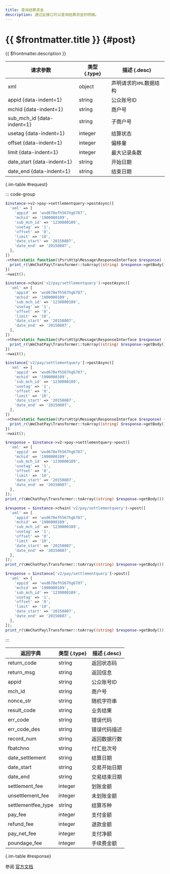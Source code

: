 ```yaml
---
title: 查询结算资金
description: 通过此接口可以查询结算资金的明细。
---
```


# {{ $frontmatter.title }} {#post}

{{ $frontmatter.description }}

| 请求参数 | 类型 {.type} | 描述 {.desc}
| --- | --- | ---
| xml | object | 声明请求的`XML`数据结构
| appid {data-indent=1} | string | 公众账号ID
| mchid {data-indent=1} | string | 商户号
| sub_mch_id {data-indent=1} | string | 子商户号
| usetag {data-indent=1} | integer | 结算状态
| offset {data-indent=1} | integer | 偏移量
| limit {data-indent=1} | integer | 最大记录条数
| date_start {data-indent=1} | string | 开始日期
| date_end {data-indent=1} | string | 结束日期

{.im-table #request}

::: code-group

```php [异步纯链式]
$instance->v2->pay->settlementquery->postAsync([
  'xml' => [
    'appid' => 'wxd678efh567hg6787',
    'mchid' => '1900000109',
    'sub_mch_id' => '1230000109',
    'usetag' => '1',
    'offset' => '0',
    'limit' => '10',
    'date_start' => '20150807',
    'date_end' => '20150807',
  ],
])
->then(static function(\Psr\Http\Message\ResponseInterface $response) {
  print_r(\WeChatPay\Transformer::toArray((string) $response->getBody()));
})
->wait();
```

```php [异步声明式]
$instance->chain('v2/pay/settlementquery')->postAsync([
  'xml' => [
    'appid' => 'wxd678efh567hg6787',
    'mchid' => '1900000109',
    'sub_mch_id' => '1230000109',
    'usetag' => '1',
    'offset' => '0',
    'limit' => '10',
    'date_start' => '20150807',
    'date_end' => '20150807',
  ],
])
->then(static function(\Psr\Http\Message\ResponseInterface $response) {
  print_r(\WeChatPay\Transformer::toArray((string) $response->getBody()));
})
->wait();
```

```php [异步属性式]
$instance['v2/pay/settlementquery']->postAsync([
  'xml' => [
    'appid' => 'wxd678efh567hg6787',
    'mchid' => '1900000109',
    'sub_mch_id' => '1230000109',
    'usetag' => '1',
    'offset' => '0',
    'limit' => '10',
    'date_start' => '20150807',
    'date_end' => '20150807',
  ],
])
->then(static function(\Psr\Http\Message\ResponseInterface $response) {
  print_r(\WeChatPay\Transformer::toArray((string) $response->getBody()));
})
->wait();
```

```php [同步纯链式]
$response = $instance->v2->pay->settlementquery->post([
  'xml' => [
    'appid' => 'wxd678efh567hg6787',
    'mchid' => '1900000109',
    'sub_mch_id' => '1230000109',
    'usetag' => '1',
    'offset' => '0',
    'limit' => '10',
    'date_start' => '20150807',
    'date_end' => '20150807',
  ],
]);
print_r(\WeChatPay\Transformer::toArray((string) $response->getBody()));
```

```php [同步声明式]
$response = $instance->chain('v2/pay/settlementquery')->post([
  'xml' => [
    'appid' => 'wxd678efh567hg6787',
    'mchid' => '1900000109',
    'sub_mch_id' => '1230000109',
    'usetag' => '1',
    'offset' => '0',
    'limit' => '10',
    'date_start' => '20150807',
    'date_end' => '20150807',
  ],
]);
print_r(\WeChatPay\Transformer::toArray((string) $response->getBody()));
```

```php [同步属性式]
$response = $instance['v2/pay/settlementquery']->post([
  'xml' => [
    'appid' => 'wxd678efh567hg6787',
    'mchid' => '1900000109',
    'sub_mch_id' => '1230000109',
    'usetag' => '1',
    'offset' => '0',
    'limit' => '10',
    'date_start' => '20150807',
    'date_end' => '20150807',
  ],
]);
print_r(\WeChatPay\Transformer::toArray((string) $response->getBody()));
```

:::

| 返回字典 | 类型 {.type} | 描述 {.desc}
| --- | --- | ---
| return_code | string | 返回状态码
| return_msg | string | 返回信息
| appid | string | 公众账号ID
| mch_id | string | 商户号
| nonce_str | string | 随机字符串
| result_code | string | 业务结果
| err_code | string | 错误代码
| err_code_des | string | 错误代码描述
| record_num | string | 返回数据行数
| fbatchno | string | 付汇批次号
| date_settlement | string | 结算日期
| date_start | string | 交易开始日期
| date_end | string | 交易结束日期
| settlement_fee | integer | 划账金额
| unsettlement_fee | integer | 未划账金额
| settlementfee_type | string | 结算币种
| pay_fee | integer | 支付金额
| refund_fee | integer | 退款金额
| pay_net_fee | integer | 支付净额
| poundage_fee | integer | 手续费金额

{.im-table #response}

参阅 [官方文档](https://pay.weixin.qq.com/wiki/doc/api/wxpay/ch/pay/In-AppPay/chapter8_9.shtml)
